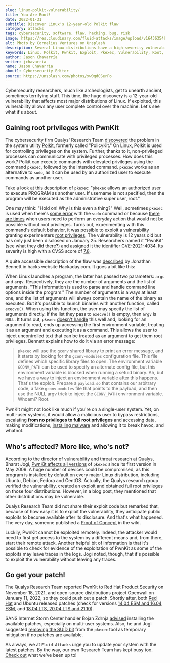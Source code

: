 ```yaml
---
slug: linux-polkit-vulnerability/
title: You Are Root!
date: 2022-01-31
subtitle: Discover Linux's 12-year-old Polkit flaw
category: attacks
tags: cybersecurity, software, flaw, hacking, bug, risk
image: https://res.cloudinary.com/fluid-attacks/image/upload/v1643635480/blog/linux-polkit-vulnerability/cover_polkit.webp
alt: Photo by Cornelius Ventures on Unsplash
description: Several Linux distributions have a high severity vulnerability in Polkit that allows local privilege escalation by default. Linux users are urged to patch asap.
keywords: Linux, Polkit, Pwnkit, Exploit, Pkexec, Vulnerability, Root, Ethical Hacking, Pentesting
author: Jason Chavarría
writer: jchavarria
name: Jason Chavarría
about1: Cybersecurity Editor
source: https://unsplash.com/photos/xw0qdCSerPo
---
```


Cybersecurity researchers,
much like archeologists,
get to unearth ancient,
sometimes terrifying stuff.
This time,
the huge discovery is a 12-year-old vulnerability
that affects most major distributions of Linux.
If exploited,
this vulnerability allows any user complete control over the machine.
Let's see what it's about.

## Gaining root privileges with PwnKit

The cybersecurity firm Qualys' Research Team [discovered](https://blog.qualys.com/vulnerabilities-threat-research/2022/01/25/pwnkit-local-privilege-escalation-vulnerability-discovered-in-polkits-pkexec-cve-2021-4034)
the problem
in the system utility [Polkit](https://gitlab.freedesktop.org/polkit/polkit/),
formerly called "PolicyKit."
On Linux,
Polkit is used for controlling privileges on the system.
Further,
thanks to it,
non-privileged processes can communicate with privileged processes.
How does this work?
Polkit can execute commands with elevated privileges
using the command `pkexec`,
followed by the intended command.
`pkexec` works as an alternative to `sudo`,
as it can be used by an authorized user to execute commands as another user.

Take a look at [this description](https://linux.die.net/man/1/pkexec)
of `pkexec`:
"`pkexec` allows an authorized user to execute PROGRAM as another user.
If username is not specified,
then the program will be executed as the administrative super user, root."

One may think:
"Hold on! Why is this even a thing?"
Well,
sometimes `pkexec` is used when there's [some error](https://allthings.how/use-pkexec-sudo-alternative-run-commands-root-linux/)
with the `sudo` command
or because [there are times](https://hackaday.com/2022/01/28/this-week-in-security-geopolitical-hacktivism-antivirus-mining-and-linux-malware/)
when users need to perform an everyday action
that would not be possible without root privileges.
Turns out,
experimenting with this command's default behavior,
it was possible to exploit a vulnerability
granting experimenters [root privileges](https://capec.mitre.org/data/definitions/233.html).
The vulnerability is 12 years old
but has only just been disclosed on January 25.
Researchers named it "PwnKit" (see what they did there?)
and assigned it the identifier [CVE-2021-4034](https://cve.mitre.org/cgi-bin/cvename.cgi?name=CVE-2021-4034).
Its severity is high with a CVSS score of [7.8](https://access.redhat.com/security/cve/CVE-2021-4034#cve-cvss-v3).

A quite accessible description of the flaw was [described](https://hackaday.com/2022/01/28/this-week-in-security-geopolitical-hacktivism-antivirus-mining-and-linux-malware/)
by Jonathan Bennett in hacks website Hackaday.com.
It goes a bit like this:

When Linux launches a program,
the latter has passed two parameters:
`argc` and `argv`.
Respectively,
they are the number of arguments and the list of arguments.
"This information is used to parse
and handle command line options inside the program."
The number of arguments is always at least one,
and the list of arguments will always contain the name
of the binary as executed.
But it's possible to launch binaries with another function,
called `execve()`.
When using this function,
the user may specify the list of arguments directly.
If the list they pass to `execve()` is empty,
then `argv` is `NULL`.
It turns out,
`pkexec` [doesn't handle](https://access.redhat.com/security/cve/CVE-2021-4034)
this well and,
looking for an argument to read,
ends up accessing the first environment variable,
treating it as an argument
and executing it as a command.
This allows the user to inject uncontrolled text
that can be treated as an argument to get them root privileges.
Bennett explains how to do it via an error message:

> `pkexec` will use the `gconv` shared library to print an error message,
> and it starts by looking for the `gconv-modules` configuration file.
> This file defines which specific library files to open.
> The environment variable `GCONV_PATH` can be used
> to specify an alternate config file,
> but this environment variable is blocked when running a setuid binary.
> Ah,
> but we have a way to inject an environment variable after this happens.
> That's the exploit.
> Prepare a `payload.so` that contains our arbitrary code,
> a fake `gconv-modules` file that points to the payload,
> and then use the NULL argv trick
> to inject the `GCONV_PATH` environment variable.
> Whoami? Root.

PwnKit might not look like much if you're on a single-user system.
Yet,
on multi-user systems,
it would allow a malicious user to bypass restrictions,
escalating **from no privileges to full root privileges**
and accessing data,
making modifications,
[installing malware](https://askubuntu.com/questions/16178/why-is-it-bad-to-log-in-as-root)
and allowing it to break havoc,
and whatnot.

## Who's affected? More like, who's not?

According to the director of vulnerability and threat research at Qualys,
Bharat Jogi,
[PwnKit affects all versions](https://blog.qualys.com/vulnerabilities-threat-research/2022/01/25/pwnkit-local-privilege-escalation-vulnerability-discovered-in-polkits-pkexec-cve-2021-4034)
of `pkexec` since its first version in May 2009.
A huge number of devices could be compromised,
as this program is installed by default on every major Linux distribution,
including Ubuntu, Debian, Fedora and CentOS.
Actually,
the Qualys research group verified the vulnerability,
created an exploit
and obtained full root privileges on those four distributions.
However, in a blog post,
they mentioned that other distributions may be vulnerable.

Qualys Research Team did not share their exploit code but remarked that,
because of how easy it is to exploit the vulnerability,
they anticipate public exploits to become available after its disclosure.
And that's what happened.
The very day,
someone published a [Proof of Concept](https://haxx.in/files/blasty-vs-pkexec.c)
in the wild.

Luckily,
PwnKit cannot be exploited remotely.
Indeed,
the attacker would need to first get access to the system
by a different means
and, from there,
start their remote attack.
Another helpful bit of information is
that it's possible to check for evidence of the exploitation of PwnKit
as some of the exploits may leave traces in the logs.
Jogi noted,
though,
that it's possible to exploit the vulnerability without leaving any traces.

## Go get your patch!

The Qualys Research Team reported PwnKit to Red Hat Product Security
on November 18, 2021,
and open-source distributions project Openwall
on January 11, 2022,
so they could push out a patch.
Shortly after,
both [Red Hat](https://access.redhat.com/security/vulnerabilities/RHSB-2022-001)
and Ubuntu released patches
(check for versions [14.04 ESM and 16.04 ESM](https://ubuntu.com/security/notices/USN-5252-2),
and [18.04 LTS, 20.04 LTS and 21.10](https://ubuntu.com/security/notices/USN-5252-1)).

SANS Internet Storm Center handler Bojan Zdrnja [advised](https://isc.sans.edu/forums/diary/Local+privilege+escalation+vulnerability+in+polkits+pkexec+CVE20214034/28272/)
installing the available patches,
especially on multi-user systems.
Also,
he and Jogi suggested [removing the SUID bit](https://blog.qualys.com/vulnerabilities-threat-research/2022/01/25/pwnkit-local-privilege-escalation-vulnerability-discovered-in-polkits-pkexec-cve-2021-4034)
from the `pkexec` tool as temporary mitigation if no patches are available.

As always,
we at `Fluid Attacks` urge you to update your system with the latest patches.
By the way,
our own Research Team has kept busy too.
[Check out](../../advisories/) what we've been up to!
